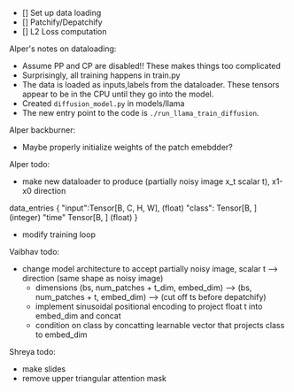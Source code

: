 

- [] Set up data loading 
- [] Patchify/Depatchify
- [] L2 Loss computation



Alper's notes on dataloading:

- Assume PP and CP are disabled!! These makes things too complicated
- Surprisingly, all training happens in train.py
- The data is loaded as inputs,labels from the dataloader. These tensors appear to be in the CPU until they go into the model.
- Created `diffusion_model.py` in models/llama
- The new entry point to the code is `./run_llama_train_diffusion`.

Alper backburner:
- Maybe properly initialize weights of the patch emebdder?

Alper todo:
- make new dataloader to produce (partially noisy image x_t scalar t), x1-x0 direction

data_entries
{
    "input":Tensor[B, C, H, W], (float)
    "class": Tensor[B, ] (integer)
    "time" Tensor[B, ] (float)
}
- modify training loop

Vaibhav todo:
- change model architecture to accept partially noisy image, scalar t  --> direction (same shape as noisy image)
    - dimensions (bs, num_patches + t_dim, embed_dim) --> (bs, num_patches + t, embed_dim) --> (cut off ts before depatchify)
    - implement sinusoidal positional encoding to project float t into embed_dim and concat
    - condition on class by concatting learnable vector that projects class to embed_dim

Shreya todo:
- make slides
- remove upper triangular attention mask